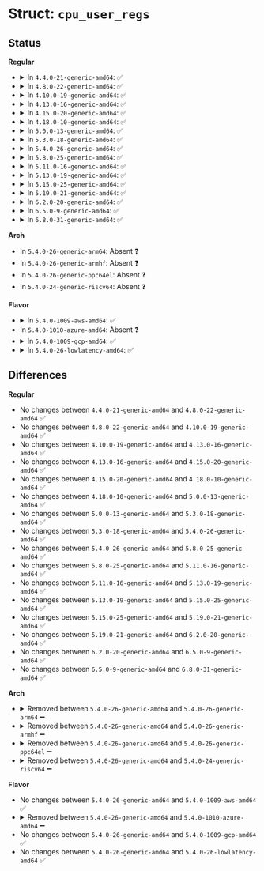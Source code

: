 # Struct: <code>cpu_user_regs</code>

## Status
<b>Regular</b>
<ul>
<li>
<details>
<summary>In <code>4.4.0-21-generic-amd64</code>: ✅</summary>

```c
struct cpu_user_regs {
    uint64_t r15;
    uint64_t r14;
    uint64_t r13;
    uint64_t r12;
    uint64_t rbp;
    uint64_t ebp;
    uint32_t _ebp;
    uint64_t rbx;
    uint64_t ebx;
    uint32_t _ebx;
    uint64_t r11;
    uint64_t r10;
    uint64_t r9;
    uint64_t r8;
    uint64_t rax;
    uint64_t eax;
    uint32_t _eax;
    uint64_t rcx;
    uint64_t ecx;
    uint32_t _ecx;
    uint64_t rdx;
    uint64_t edx;
    uint32_t _edx;
    uint64_t rsi;
    uint64_t esi;
    uint32_t _esi;
    uint64_t rdi;
    uint64_t edi;
    uint32_t _edi;
    uint32_t error_code;
    uint32_t entry_vector;
    uint64_t rip;
    uint64_t eip;
    uint32_t _eip;
    uint16_t cs;
    uint16_t[1] _pad0;
    uint8_t saved_upcall_mask;
    uint8_t[3] _pad1;
    uint64_t rflags;
    uint64_t eflags;
    uint32_t _eflags;
    uint64_t rsp;
    uint64_t esp;
    uint32_t _esp;
    uint16_t ss;
    uint16_t[3] _pad2;
    uint16_t es;
    uint16_t[3] _pad3;
    uint16_t ds;
    uint16_t[3] _pad4;
    uint16_t fs;
    uint16_t[3] _pad5;
    uint16_t gs;
    uint16_t[3] _pad6;
}
```
</details>
</li>
<li>
<details>
<summary>In <code>4.8.0-22-generic-amd64</code>: ✅</summary>

```c
struct cpu_user_regs {
    uint64_t r15;
    uint64_t r14;
    uint64_t r13;
    uint64_t r12;
    uint64_t rbp;
    uint64_t ebp;
    uint32_t _ebp;
    uint64_t rbx;
    uint64_t ebx;
    uint32_t _ebx;
    uint64_t r11;
    uint64_t r10;
    uint64_t r9;
    uint64_t r8;
    uint64_t rax;
    uint64_t eax;
    uint32_t _eax;
    uint64_t rcx;
    uint64_t ecx;
    uint32_t _ecx;
    uint64_t rdx;
    uint64_t edx;
    uint32_t _edx;
    uint64_t rsi;
    uint64_t esi;
    uint32_t _esi;
    uint64_t rdi;
    uint64_t edi;
    uint32_t _edi;
    uint32_t error_code;
    uint32_t entry_vector;
    uint64_t rip;
    uint64_t eip;
    uint32_t _eip;
    uint16_t cs;
    uint16_t[1] _pad0;
    uint8_t saved_upcall_mask;
    uint8_t[3] _pad1;
    uint64_t rflags;
    uint64_t eflags;
    uint32_t _eflags;
    uint64_t rsp;
    uint64_t esp;
    uint32_t _esp;
    uint16_t ss;
    uint16_t[3] _pad2;
    uint16_t es;
    uint16_t[3] _pad3;
    uint16_t ds;
    uint16_t[3] _pad4;
    uint16_t fs;
    uint16_t[3] _pad5;
    uint16_t gs;
    uint16_t[3] _pad6;
}
```
</details>
</li>
<li>
<details>
<summary>In <code>4.10.0-19-generic-amd64</code>: ✅</summary>

```c
struct cpu_user_regs {
    uint64_t r15;
    uint64_t r14;
    uint64_t r13;
    uint64_t r12;
    uint64_t rbp;
    uint64_t ebp;
    uint32_t _ebp;
    uint64_t rbx;
    uint64_t ebx;
    uint32_t _ebx;
    uint64_t r11;
    uint64_t r10;
    uint64_t r9;
    uint64_t r8;
    uint64_t rax;
    uint64_t eax;
    uint32_t _eax;
    uint64_t rcx;
    uint64_t ecx;
    uint32_t _ecx;
    uint64_t rdx;
    uint64_t edx;
    uint32_t _edx;
    uint64_t rsi;
    uint64_t esi;
    uint32_t _esi;
    uint64_t rdi;
    uint64_t edi;
    uint32_t _edi;
    uint32_t error_code;
    uint32_t entry_vector;
    uint64_t rip;
    uint64_t eip;
    uint32_t _eip;
    uint16_t cs;
    uint16_t[1] _pad0;
    uint8_t saved_upcall_mask;
    uint8_t[3] _pad1;
    uint64_t rflags;
    uint64_t eflags;
    uint32_t _eflags;
    uint64_t rsp;
    uint64_t esp;
    uint32_t _esp;
    uint16_t ss;
    uint16_t[3] _pad2;
    uint16_t es;
    uint16_t[3] _pad3;
    uint16_t ds;
    uint16_t[3] _pad4;
    uint16_t fs;
    uint16_t[3] _pad5;
    uint16_t gs;
    uint16_t[3] _pad6;
}
```
</details>
</li>
<li>
<details>
<summary>In <code>4.13.0-16-generic-amd64</code>: ✅</summary>

```c
struct cpu_user_regs {
    uint64_t r15;
    uint64_t r14;
    uint64_t r13;
    uint64_t r12;
    uint64_t rbp;
    uint64_t ebp;
    uint32_t _ebp;
    uint64_t rbx;
    uint64_t ebx;
    uint32_t _ebx;
    uint64_t r11;
    uint64_t r10;
    uint64_t r9;
    uint64_t r8;
    uint64_t rax;
    uint64_t eax;
    uint32_t _eax;
    uint64_t rcx;
    uint64_t ecx;
    uint32_t _ecx;
    uint64_t rdx;
    uint64_t edx;
    uint32_t _edx;
    uint64_t rsi;
    uint64_t esi;
    uint32_t _esi;
    uint64_t rdi;
    uint64_t edi;
    uint32_t _edi;
    uint32_t error_code;
    uint32_t entry_vector;
    uint64_t rip;
    uint64_t eip;
    uint32_t _eip;
    uint16_t cs;
    uint16_t[1] _pad0;
    uint8_t saved_upcall_mask;
    uint8_t[3] _pad1;
    uint64_t rflags;
    uint64_t eflags;
    uint32_t _eflags;
    uint64_t rsp;
    uint64_t esp;
    uint32_t _esp;
    uint16_t ss;
    uint16_t[3] _pad2;
    uint16_t es;
    uint16_t[3] _pad3;
    uint16_t ds;
    uint16_t[3] _pad4;
    uint16_t fs;
    uint16_t[3] _pad5;
    uint16_t gs;
    uint16_t[3] _pad6;
}
```
</details>
</li>
<li>
<details>
<summary>In <code>4.15.0-20-generic-amd64</code>: ✅</summary>

```c
struct cpu_user_regs {
    uint64_t r15;
    uint64_t r14;
    uint64_t r13;
    uint64_t r12;
    uint64_t rbp;
    uint64_t ebp;
    uint32_t _ebp;
    uint64_t rbx;
    uint64_t ebx;
    uint32_t _ebx;
    uint64_t r11;
    uint64_t r10;
    uint64_t r9;
    uint64_t r8;
    uint64_t rax;
    uint64_t eax;
    uint32_t _eax;
    uint64_t rcx;
    uint64_t ecx;
    uint32_t _ecx;
    uint64_t rdx;
    uint64_t edx;
    uint32_t _edx;
    uint64_t rsi;
    uint64_t esi;
    uint32_t _esi;
    uint64_t rdi;
    uint64_t edi;
    uint32_t _edi;
    uint32_t error_code;
    uint32_t entry_vector;
    uint64_t rip;
    uint64_t eip;
    uint32_t _eip;
    uint16_t cs;
    uint16_t[1] _pad0;
    uint8_t saved_upcall_mask;
    uint8_t[3] _pad1;
    uint64_t rflags;
    uint64_t eflags;
    uint32_t _eflags;
    uint64_t rsp;
    uint64_t esp;
    uint32_t _esp;
    uint16_t ss;
    uint16_t[3] _pad2;
    uint16_t es;
    uint16_t[3] _pad3;
    uint16_t ds;
    uint16_t[3] _pad4;
    uint16_t fs;
    uint16_t[3] _pad5;
    uint16_t gs;
    uint16_t[3] _pad6;
}
```
</details>
</li>
<li>
<details>
<summary>In <code>4.18.0-10-generic-amd64</code>: ✅</summary>

```c
struct cpu_user_regs {
    uint64_t r15;
    uint64_t r14;
    uint64_t r13;
    uint64_t r12;
    uint64_t rbp;
    uint64_t ebp;
    uint32_t _ebp;
    uint64_t rbx;
    uint64_t ebx;
    uint32_t _ebx;
    uint64_t r11;
    uint64_t r10;
    uint64_t r9;
    uint64_t r8;
    uint64_t rax;
    uint64_t eax;
    uint32_t _eax;
    uint64_t rcx;
    uint64_t ecx;
    uint32_t _ecx;
    uint64_t rdx;
    uint64_t edx;
    uint32_t _edx;
    uint64_t rsi;
    uint64_t esi;
    uint32_t _esi;
    uint64_t rdi;
    uint64_t edi;
    uint32_t _edi;
    uint32_t error_code;
    uint32_t entry_vector;
    uint64_t rip;
    uint64_t eip;
    uint32_t _eip;
    uint16_t cs;
    uint16_t[1] _pad0;
    uint8_t saved_upcall_mask;
    uint8_t[3] _pad1;
    uint64_t rflags;
    uint64_t eflags;
    uint32_t _eflags;
    uint64_t rsp;
    uint64_t esp;
    uint32_t _esp;
    uint16_t ss;
    uint16_t[3] _pad2;
    uint16_t es;
    uint16_t[3] _pad3;
    uint16_t ds;
    uint16_t[3] _pad4;
    uint16_t fs;
    uint16_t[3] _pad5;
    uint16_t gs;
    uint16_t[3] _pad6;
}
```
</details>
</li>
<li>
<details>
<summary>In <code>5.0.0-13-generic-amd64</code>: ✅</summary>

```c
struct cpu_user_regs {
    uint64_t r15;
    uint64_t r14;
    uint64_t r13;
    uint64_t r12;
    uint64_t rbp;
    uint64_t ebp;
    uint32_t _ebp;
    uint64_t rbx;
    uint64_t ebx;
    uint32_t _ebx;
    uint64_t r11;
    uint64_t r10;
    uint64_t r9;
    uint64_t r8;
    uint64_t rax;
    uint64_t eax;
    uint32_t _eax;
    uint64_t rcx;
    uint64_t ecx;
    uint32_t _ecx;
    uint64_t rdx;
    uint64_t edx;
    uint32_t _edx;
    uint64_t rsi;
    uint64_t esi;
    uint32_t _esi;
    uint64_t rdi;
    uint64_t edi;
    uint32_t _edi;
    uint32_t error_code;
    uint32_t entry_vector;
    uint64_t rip;
    uint64_t eip;
    uint32_t _eip;
    uint16_t cs;
    uint16_t[1] _pad0;
    uint8_t saved_upcall_mask;
    uint8_t[3] _pad1;
    uint64_t rflags;
    uint64_t eflags;
    uint32_t _eflags;
    uint64_t rsp;
    uint64_t esp;
    uint32_t _esp;
    uint16_t ss;
    uint16_t[3] _pad2;
    uint16_t es;
    uint16_t[3] _pad3;
    uint16_t ds;
    uint16_t[3] _pad4;
    uint16_t fs;
    uint16_t[3] _pad5;
    uint16_t gs;
    uint16_t[3] _pad6;
}
```
</details>
</li>
<li>
<details>
<summary>In <code>5.3.0-18-generic-amd64</code>: ✅</summary>

```c
struct cpu_user_regs {
    uint64_t r15;
    uint64_t r14;
    uint64_t r13;
    uint64_t r12;
    uint64_t rbp;
    uint64_t ebp;
    uint32_t _ebp;
    uint64_t rbx;
    uint64_t ebx;
    uint32_t _ebx;
    uint64_t r11;
    uint64_t r10;
    uint64_t r9;
    uint64_t r8;
    uint64_t rax;
    uint64_t eax;
    uint32_t _eax;
    uint64_t rcx;
    uint64_t ecx;
    uint32_t _ecx;
    uint64_t rdx;
    uint64_t edx;
    uint32_t _edx;
    uint64_t rsi;
    uint64_t esi;
    uint32_t _esi;
    uint64_t rdi;
    uint64_t edi;
    uint32_t _edi;
    uint32_t error_code;
    uint32_t entry_vector;
    uint64_t rip;
    uint64_t eip;
    uint32_t _eip;
    uint16_t cs;
    uint16_t[1] _pad0;
    uint8_t saved_upcall_mask;
    uint8_t[3] _pad1;
    uint64_t rflags;
    uint64_t eflags;
    uint32_t _eflags;
    uint64_t rsp;
    uint64_t esp;
    uint32_t _esp;
    uint16_t ss;
    uint16_t[3] _pad2;
    uint16_t es;
    uint16_t[3] _pad3;
    uint16_t ds;
    uint16_t[3] _pad4;
    uint16_t fs;
    uint16_t[3] _pad5;
    uint16_t gs;
    uint16_t[3] _pad6;
}
```
</details>
</li>
<li>
<details>
<summary>In <code>5.4.0-26-generic-amd64</code>: ✅</summary>

```c
struct cpu_user_regs {
    uint64_t r15;
    uint64_t r14;
    uint64_t r13;
    uint64_t r12;
    uint64_t rbp;
    uint64_t ebp;
    uint32_t _ebp;
    uint64_t rbx;
    uint64_t ebx;
    uint32_t _ebx;
    uint64_t r11;
    uint64_t r10;
    uint64_t r9;
    uint64_t r8;
    uint64_t rax;
    uint64_t eax;
    uint32_t _eax;
    uint64_t rcx;
    uint64_t ecx;
    uint32_t _ecx;
    uint64_t rdx;
    uint64_t edx;
    uint32_t _edx;
    uint64_t rsi;
    uint64_t esi;
    uint32_t _esi;
    uint64_t rdi;
    uint64_t edi;
    uint32_t _edi;
    uint32_t error_code;
    uint32_t entry_vector;
    uint64_t rip;
    uint64_t eip;
    uint32_t _eip;
    uint16_t cs;
    uint16_t[1] _pad0;
    uint8_t saved_upcall_mask;
    uint8_t[3] _pad1;
    uint64_t rflags;
    uint64_t eflags;
    uint32_t _eflags;
    uint64_t rsp;
    uint64_t esp;
    uint32_t _esp;
    uint16_t ss;
    uint16_t[3] _pad2;
    uint16_t es;
    uint16_t[3] _pad3;
    uint16_t ds;
    uint16_t[3] _pad4;
    uint16_t fs;
    uint16_t[3] _pad5;
    uint16_t gs;
    uint16_t[3] _pad6;
}
```
</details>
</li>
<li>
<details>
<summary>In <code>5.8.0-25-generic-amd64</code>: ✅</summary>

```c
struct cpu_user_regs {
    uint64_t r15;
    uint64_t r14;
    uint64_t r13;
    uint64_t r12;
    uint64_t rbp;
    uint64_t ebp;
    uint32_t _ebp;
    uint64_t rbx;
    uint64_t ebx;
    uint32_t _ebx;
    uint64_t r11;
    uint64_t r10;
    uint64_t r9;
    uint64_t r8;
    uint64_t rax;
    uint64_t eax;
    uint32_t _eax;
    uint64_t rcx;
    uint64_t ecx;
    uint32_t _ecx;
    uint64_t rdx;
    uint64_t edx;
    uint32_t _edx;
    uint64_t rsi;
    uint64_t esi;
    uint32_t _esi;
    uint64_t rdi;
    uint64_t edi;
    uint32_t _edi;
    uint32_t error_code;
    uint32_t entry_vector;
    uint64_t rip;
    uint64_t eip;
    uint32_t _eip;
    uint16_t cs;
    uint16_t[1] _pad0;
    uint8_t saved_upcall_mask;
    uint8_t[3] _pad1;
    uint64_t rflags;
    uint64_t eflags;
    uint32_t _eflags;
    uint64_t rsp;
    uint64_t esp;
    uint32_t _esp;
    uint16_t ss;
    uint16_t[3] _pad2;
    uint16_t es;
    uint16_t[3] _pad3;
    uint16_t ds;
    uint16_t[3] _pad4;
    uint16_t fs;
    uint16_t[3] _pad5;
    uint16_t gs;
    uint16_t[3] _pad6;
}
```
</details>
</li>
<li>
<details>
<summary>In <code>5.11.0-16-generic-amd64</code>: ✅</summary>

```c
struct cpu_user_regs {
    uint64_t r15;
    uint64_t r14;
    uint64_t r13;
    uint64_t r12;
    uint64_t rbp;
    uint64_t ebp;
    uint32_t _ebp;
    uint64_t rbx;
    uint64_t ebx;
    uint32_t _ebx;
    uint64_t r11;
    uint64_t r10;
    uint64_t r9;
    uint64_t r8;
    uint64_t rax;
    uint64_t eax;
    uint32_t _eax;
    uint64_t rcx;
    uint64_t ecx;
    uint32_t _ecx;
    uint64_t rdx;
    uint64_t edx;
    uint32_t _edx;
    uint64_t rsi;
    uint64_t esi;
    uint32_t _esi;
    uint64_t rdi;
    uint64_t edi;
    uint32_t _edi;
    uint32_t error_code;
    uint32_t entry_vector;
    uint64_t rip;
    uint64_t eip;
    uint32_t _eip;
    uint16_t cs;
    uint16_t[1] _pad0;
    uint8_t saved_upcall_mask;
    uint8_t[3] _pad1;
    uint64_t rflags;
    uint64_t eflags;
    uint32_t _eflags;
    uint64_t rsp;
    uint64_t esp;
    uint32_t _esp;
    uint16_t ss;
    uint16_t[3] _pad2;
    uint16_t es;
    uint16_t[3] _pad3;
    uint16_t ds;
    uint16_t[3] _pad4;
    uint16_t fs;
    uint16_t[3] _pad5;
    uint16_t gs;
    uint16_t[3] _pad6;
}
```
</details>
</li>
<li>
<details>
<summary>In <code>5.13.0-19-generic-amd64</code>: ✅</summary>

```c
struct cpu_user_regs {
    uint64_t r15;
    uint64_t r14;
    uint64_t r13;
    uint64_t r12;
    uint64_t rbp;
    uint64_t ebp;
    uint32_t _ebp;
    uint64_t rbx;
    uint64_t ebx;
    uint32_t _ebx;
    uint64_t r11;
    uint64_t r10;
    uint64_t r9;
    uint64_t r8;
    uint64_t rax;
    uint64_t eax;
    uint32_t _eax;
    uint64_t rcx;
    uint64_t ecx;
    uint32_t _ecx;
    uint64_t rdx;
    uint64_t edx;
    uint32_t _edx;
    uint64_t rsi;
    uint64_t esi;
    uint32_t _esi;
    uint64_t rdi;
    uint64_t edi;
    uint32_t _edi;
    uint32_t error_code;
    uint32_t entry_vector;
    uint64_t rip;
    uint64_t eip;
    uint32_t _eip;
    uint16_t cs;
    uint16_t[1] _pad0;
    uint8_t saved_upcall_mask;
    uint8_t[3] _pad1;
    uint64_t rflags;
    uint64_t eflags;
    uint32_t _eflags;
    uint64_t rsp;
    uint64_t esp;
    uint32_t _esp;
    uint16_t ss;
    uint16_t[3] _pad2;
    uint16_t es;
    uint16_t[3] _pad3;
    uint16_t ds;
    uint16_t[3] _pad4;
    uint16_t fs;
    uint16_t[3] _pad5;
    uint16_t gs;
    uint16_t[3] _pad6;
}
```
</details>
</li>
<li>
<details>
<summary>In <code>5.15.0-25-generic-amd64</code>: ✅</summary>

```c
struct cpu_user_regs {
    uint64_t r15;
    uint64_t r14;
    uint64_t r13;
    uint64_t r12;
    uint64_t rbp;
    uint64_t ebp;
    uint32_t _ebp;
    uint64_t rbx;
    uint64_t ebx;
    uint32_t _ebx;
    uint64_t r11;
    uint64_t r10;
    uint64_t r9;
    uint64_t r8;
    uint64_t rax;
    uint64_t eax;
    uint32_t _eax;
    uint64_t rcx;
    uint64_t ecx;
    uint32_t _ecx;
    uint64_t rdx;
    uint64_t edx;
    uint32_t _edx;
    uint64_t rsi;
    uint64_t esi;
    uint32_t _esi;
    uint64_t rdi;
    uint64_t edi;
    uint32_t _edi;
    uint32_t error_code;
    uint32_t entry_vector;
    uint64_t rip;
    uint64_t eip;
    uint32_t _eip;
    uint16_t cs;
    uint16_t[1] _pad0;
    uint8_t saved_upcall_mask;
    uint8_t[3] _pad1;
    uint64_t rflags;
    uint64_t eflags;
    uint32_t _eflags;
    uint64_t rsp;
    uint64_t esp;
    uint32_t _esp;
    uint16_t ss;
    uint16_t[3] _pad2;
    uint16_t es;
    uint16_t[3] _pad3;
    uint16_t ds;
    uint16_t[3] _pad4;
    uint16_t fs;
    uint16_t[3] _pad5;
    uint16_t gs;
    uint16_t[3] _pad6;
}
```
</details>
</li>
<li>
<details>
<summary>In <code>5.19.0-21-generic-amd64</code>: ✅</summary>

```c
struct cpu_user_regs {
    uint64_t r15;
    uint64_t r14;
    uint64_t r13;
    uint64_t r12;
    uint64_t rbp;
    uint64_t ebp;
    uint32_t _ebp;
    uint64_t rbx;
    uint64_t ebx;
    uint32_t _ebx;
    uint64_t r11;
    uint64_t r10;
    uint64_t r9;
    uint64_t r8;
    uint64_t rax;
    uint64_t eax;
    uint32_t _eax;
    uint64_t rcx;
    uint64_t ecx;
    uint32_t _ecx;
    uint64_t rdx;
    uint64_t edx;
    uint32_t _edx;
    uint64_t rsi;
    uint64_t esi;
    uint32_t _esi;
    uint64_t rdi;
    uint64_t edi;
    uint32_t _edi;
    uint32_t error_code;
    uint32_t entry_vector;
    uint64_t rip;
    uint64_t eip;
    uint32_t _eip;
    uint16_t cs;
    uint16_t[1] _pad0;
    uint8_t saved_upcall_mask;
    uint8_t[3] _pad1;
    uint64_t rflags;
    uint64_t eflags;
    uint32_t _eflags;
    uint64_t rsp;
    uint64_t esp;
    uint32_t _esp;
    uint16_t ss;
    uint16_t[3] _pad2;
    uint16_t es;
    uint16_t[3] _pad3;
    uint16_t ds;
    uint16_t[3] _pad4;
    uint16_t fs;
    uint16_t[3] _pad5;
    uint16_t gs;
    uint16_t[3] _pad6;
}
```
</details>
</li>
<li>
<details>
<summary>In <code>6.2.0-20-generic-amd64</code>: ✅</summary>

```c
struct cpu_user_regs {
    uint64_t r15;
    uint64_t r14;
    uint64_t r13;
    uint64_t r12;
    uint64_t rbp;
    uint64_t ebp;
    uint32_t _ebp;
    uint64_t rbx;
    uint64_t ebx;
    uint32_t _ebx;
    uint64_t r11;
    uint64_t r10;
    uint64_t r9;
    uint64_t r8;
    uint64_t rax;
    uint64_t eax;
    uint32_t _eax;
    uint64_t rcx;
    uint64_t ecx;
    uint32_t _ecx;
    uint64_t rdx;
    uint64_t edx;
    uint32_t _edx;
    uint64_t rsi;
    uint64_t esi;
    uint32_t _esi;
    uint64_t rdi;
    uint64_t edi;
    uint32_t _edi;
    uint32_t error_code;
    uint32_t entry_vector;
    uint64_t rip;
    uint64_t eip;
    uint32_t _eip;
    uint16_t cs;
    uint16_t[1] _pad0;
    uint8_t saved_upcall_mask;
    uint8_t[3] _pad1;
    uint64_t rflags;
    uint64_t eflags;
    uint32_t _eflags;
    uint64_t rsp;
    uint64_t esp;
    uint32_t _esp;
    uint16_t ss;
    uint16_t[3] _pad2;
    uint16_t es;
    uint16_t[3] _pad3;
    uint16_t ds;
    uint16_t[3] _pad4;
    uint16_t fs;
    uint16_t[3] _pad5;
    uint16_t gs;
    uint16_t[3] _pad6;
}
```
</details>
</li>
<li>
<details>
<summary>In <code>6.5.0-9-generic-amd64</code>: ✅</summary>

```c
struct cpu_user_regs {
    uint64_t r15;
    uint64_t r14;
    uint64_t r13;
    uint64_t r12;
    uint64_t rbp;
    uint64_t ebp;
    uint32_t _ebp;
    uint64_t rbx;
    uint64_t ebx;
    uint32_t _ebx;
    uint64_t r11;
    uint64_t r10;
    uint64_t r9;
    uint64_t r8;
    uint64_t rax;
    uint64_t eax;
    uint32_t _eax;
    uint64_t rcx;
    uint64_t ecx;
    uint32_t _ecx;
    uint64_t rdx;
    uint64_t edx;
    uint32_t _edx;
    uint64_t rsi;
    uint64_t esi;
    uint32_t _esi;
    uint64_t rdi;
    uint64_t edi;
    uint32_t _edi;
    uint32_t error_code;
    uint32_t entry_vector;
    uint64_t rip;
    uint64_t eip;
    uint32_t _eip;
    uint16_t cs;
    uint16_t[1] _pad0;
    uint8_t saved_upcall_mask;
    uint8_t[3] _pad1;
    uint64_t rflags;
    uint64_t eflags;
    uint32_t _eflags;
    uint64_t rsp;
    uint64_t esp;
    uint32_t _esp;
    uint16_t ss;
    uint16_t[3] _pad2;
    uint16_t es;
    uint16_t[3] _pad3;
    uint16_t ds;
    uint16_t[3] _pad4;
    uint16_t fs;
    uint16_t[3] _pad5;
    uint16_t gs;
    uint16_t[3] _pad6;
}
```
</details>
</li>
<li>
<details>
<summary>In <code>6.8.0-31-generic-amd64</code>: ✅</summary>

```c
struct cpu_user_regs {
    uint64_t r15;
    uint64_t r14;
    uint64_t r13;
    uint64_t r12;
    uint64_t rbp;
    uint64_t ebp;
    uint32_t _ebp;
    uint64_t rbx;
    uint64_t ebx;
    uint32_t _ebx;
    uint64_t r11;
    uint64_t r10;
    uint64_t r9;
    uint64_t r8;
    uint64_t rax;
    uint64_t eax;
    uint32_t _eax;
    uint64_t rcx;
    uint64_t ecx;
    uint32_t _ecx;
    uint64_t rdx;
    uint64_t edx;
    uint32_t _edx;
    uint64_t rsi;
    uint64_t esi;
    uint32_t _esi;
    uint64_t rdi;
    uint64_t edi;
    uint32_t _edi;
    uint32_t error_code;
    uint32_t entry_vector;
    uint64_t rip;
    uint64_t eip;
    uint32_t _eip;
    uint16_t cs;
    uint16_t[1] _pad0;
    uint8_t saved_upcall_mask;
    uint8_t[3] _pad1;
    uint64_t rflags;
    uint64_t eflags;
    uint32_t _eflags;
    uint64_t rsp;
    uint64_t esp;
    uint32_t _esp;
    uint16_t ss;
    uint16_t[3] _pad2;
    uint16_t es;
    uint16_t[3] _pad3;
    uint16_t ds;
    uint16_t[3] _pad4;
    uint16_t fs;
    uint16_t[3] _pad5;
    uint16_t gs;
    uint16_t[3] _pad6;
}
```
</details>
</li>
</ul>
<b>Arch</b>
<ul>
<li>
In <code>5.4.0-26-generic-arm64</code>: Absent ❓
</li>
<li>
In <code>5.4.0-26-generic-armhf</code>: Absent ❓
</li>
<li>
In <code>5.4.0-26-generic-ppc64el</code>: Absent ❓
</li>
<li>
In <code>5.4.0-24-generic-riscv64</code>: Absent ❓
</li>
</ul>
<b>Flavor</b>
<ul>
<li>
<details>
<summary>In <code>5.4.0-1009-aws-amd64</code>: ✅</summary>

```c
struct cpu_user_regs {
    uint64_t r15;
    uint64_t r14;
    uint64_t r13;
    uint64_t r12;
    uint64_t rbp;
    uint64_t ebp;
    uint32_t _ebp;
    uint64_t rbx;
    uint64_t ebx;
    uint32_t _ebx;
    uint64_t r11;
    uint64_t r10;
    uint64_t r9;
    uint64_t r8;
    uint64_t rax;
    uint64_t eax;
    uint32_t _eax;
    uint64_t rcx;
    uint64_t ecx;
    uint32_t _ecx;
    uint64_t rdx;
    uint64_t edx;
    uint32_t _edx;
    uint64_t rsi;
    uint64_t esi;
    uint32_t _esi;
    uint64_t rdi;
    uint64_t edi;
    uint32_t _edi;
    uint32_t error_code;
    uint32_t entry_vector;
    uint64_t rip;
    uint64_t eip;
    uint32_t _eip;
    uint16_t cs;
    uint16_t[1] _pad0;
    uint8_t saved_upcall_mask;
    uint8_t[3] _pad1;
    uint64_t rflags;
    uint64_t eflags;
    uint32_t _eflags;
    uint64_t rsp;
    uint64_t esp;
    uint32_t _esp;
    uint16_t ss;
    uint16_t[3] _pad2;
    uint16_t es;
    uint16_t[3] _pad3;
    uint16_t ds;
    uint16_t[3] _pad4;
    uint16_t fs;
    uint16_t[3] _pad5;
    uint16_t gs;
    uint16_t[3] _pad6;
}
```
</details>
</li>
<li>
In <code>5.4.0-1010-azure-amd64</code>: Absent ❓
</li>
<li>
<details>
<summary>In <code>5.4.0-1009-gcp-amd64</code>: ✅</summary>

```c
struct cpu_user_regs {
    uint64_t r15;
    uint64_t r14;
    uint64_t r13;
    uint64_t r12;
    uint64_t rbp;
    uint64_t ebp;
    uint32_t _ebp;
    uint64_t rbx;
    uint64_t ebx;
    uint32_t _ebx;
    uint64_t r11;
    uint64_t r10;
    uint64_t r9;
    uint64_t r8;
    uint64_t rax;
    uint64_t eax;
    uint32_t _eax;
    uint64_t rcx;
    uint64_t ecx;
    uint32_t _ecx;
    uint64_t rdx;
    uint64_t edx;
    uint32_t _edx;
    uint64_t rsi;
    uint64_t esi;
    uint32_t _esi;
    uint64_t rdi;
    uint64_t edi;
    uint32_t _edi;
    uint32_t error_code;
    uint32_t entry_vector;
    uint64_t rip;
    uint64_t eip;
    uint32_t _eip;
    uint16_t cs;
    uint16_t[1] _pad0;
    uint8_t saved_upcall_mask;
    uint8_t[3] _pad1;
    uint64_t rflags;
    uint64_t eflags;
    uint32_t _eflags;
    uint64_t rsp;
    uint64_t esp;
    uint32_t _esp;
    uint16_t ss;
    uint16_t[3] _pad2;
    uint16_t es;
    uint16_t[3] _pad3;
    uint16_t ds;
    uint16_t[3] _pad4;
    uint16_t fs;
    uint16_t[3] _pad5;
    uint16_t gs;
    uint16_t[3] _pad6;
}
```
</details>
</li>
<li>
<details>
<summary>In <code>5.4.0-26-lowlatency-amd64</code>: ✅</summary>

```c
struct cpu_user_regs {
    uint64_t r15;
    uint64_t r14;
    uint64_t r13;
    uint64_t r12;
    uint64_t rbp;
    uint64_t ebp;
    uint32_t _ebp;
    uint64_t rbx;
    uint64_t ebx;
    uint32_t _ebx;
    uint64_t r11;
    uint64_t r10;
    uint64_t r9;
    uint64_t r8;
    uint64_t rax;
    uint64_t eax;
    uint32_t _eax;
    uint64_t rcx;
    uint64_t ecx;
    uint32_t _ecx;
    uint64_t rdx;
    uint64_t edx;
    uint32_t _edx;
    uint64_t rsi;
    uint64_t esi;
    uint32_t _esi;
    uint64_t rdi;
    uint64_t edi;
    uint32_t _edi;
    uint32_t error_code;
    uint32_t entry_vector;
    uint64_t rip;
    uint64_t eip;
    uint32_t _eip;
    uint16_t cs;
    uint16_t[1] _pad0;
    uint8_t saved_upcall_mask;
    uint8_t[3] _pad1;
    uint64_t rflags;
    uint64_t eflags;
    uint32_t _eflags;
    uint64_t rsp;
    uint64_t esp;
    uint32_t _esp;
    uint16_t ss;
    uint16_t[3] _pad2;
    uint16_t es;
    uint16_t[3] _pad3;
    uint16_t ds;
    uint16_t[3] _pad4;
    uint16_t fs;
    uint16_t[3] _pad5;
    uint16_t gs;
    uint16_t[3] _pad6;
}
```
</details>
</li>
</ul>

## Differences
<b>Regular</b>
<ul>
<li>
No changes between <code>4.4.0-21-generic-amd64</code> and <code>4.8.0-22-generic-amd64</code> ✅
</li>
<li>
No changes between <code>4.8.0-22-generic-amd64</code> and <code>4.10.0-19-generic-amd64</code> ✅
</li>
<li>
No changes between <code>4.10.0-19-generic-amd64</code> and <code>4.13.0-16-generic-amd64</code> ✅
</li>
<li>
No changes between <code>4.13.0-16-generic-amd64</code> and <code>4.15.0-20-generic-amd64</code> ✅
</li>
<li>
No changes between <code>4.15.0-20-generic-amd64</code> and <code>4.18.0-10-generic-amd64</code> ✅
</li>
<li>
No changes between <code>4.18.0-10-generic-amd64</code> and <code>5.0.0-13-generic-amd64</code> ✅
</li>
<li>
No changes between <code>5.0.0-13-generic-amd64</code> and <code>5.3.0-18-generic-amd64</code> ✅
</li>
<li>
No changes between <code>5.3.0-18-generic-amd64</code> and <code>5.4.0-26-generic-amd64</code> ✅
</li>
<li>
No changes between <code>5.4.0-26-generic-amd64</code> and <code>5.8.0-25-generic-amd64</code> ✅
</li>
<li>
No changes between <code>5.8.0-25-generic-amd64</code> and <code>5.11.0-16-generic-amd64</code> ✅
</li>
<li>
No changes between <code>5.11.0-16-generic-amd64</code> and <code>5.13.0-19-generic-amd64</code> ✅
</li>
<li>
No changes between <code>5.13.0-19-generic-amd64</code> and <code>5.15.0-25-generic-amd64</code> ✅
</li>
<li>
No changes between <code>5.15.0-25-generic-amd64</code> and <code>5.19.0-21-generic-amd64</code> ✅
</li>
<li>
No changes between <code>5.19.0-21-generic-amd64</code> and <code>6.2.0-20-generic-amd64</code> ✅
</li>
<li>
No changes between <code>6.2.0-20-generic-amd64</code> and <code>6.5.0-9-generic-amd64</code> ✅
</li>
<li>
No changes between <code>6.5.0-9-generic-amd64</code> and <code>6.8.0-31-generic-amd64</code> ✅
</li>
</ul>
<b>Arch</b>
<ul>
<li>
<details>
<summary>Removed between <code>5.4.0-26-generic-amd64</code> and <code>5.4.0-26-generic-arm64</code> ➖</summary>

```c
struct cpu_user_regs {
    uint64_t r15;
    uint64_t r14;
    uint64_t r13;
    uint64_t r12;
    uint64_t rbp;
    uint64_t ebp;
    uint32_t _ebp;
    uint64_t rbx;
    uint64_t ebx;
    uint32_t _ebx;
    uint64_t r11;
    uint64_t r10;
    uint64_t r9;
    uint64_t r8;
    uint64_t rax;
    uint64_t eax;
    uint32_t _eax;
    uint64_t rcx;
    uint64_t ecx;
    uint32_t _ecx;
    uint64_t rdx;
    uint64_t edx;
    uint32_t _edx;
    uint64_t rsi;
    uint64_t esi;
    uint32_t _esi;
    uint64_t rdi;
    uint64_t edi;
    uint32_t _edi;
    uint32_t error_code;
    uint32_t entry_vector;
    uint64_t rip;
    uint64_t eip;
    uint32_t _eip;
    uint16_t cs;
    uint16_t[1] _pad0;
    uint8_t saved_upcall_mask;
    uint8_t[3] _pad1;
    uint64_t rflags;
    uint64_t eflags;
    uint32_t _eflags;
    uint64_t rsp;
    uint64_t esp;
    uint32_t _esp;
    uint16_t ss;
    uint16_t[3] _pad2;
    uint16_t es;
    uint16_t[3] _pad3;
    uint16_t ds;
    uint16_t[3] _pad4;
    uint16_t fs;
    uint16_t[3] _pad5;
    uint16_t gs;
    uint16_t[3] _pad6;
}
```
</details>
</li>
<li>
<details>
<summary>Removed between <code>5.4.0-26-generic-amd64</code> and <code>5.4.0-26-generic-armhf</code> ➖</summary>

```c
struct cpu_user_regs {
    uint64_t r15;
    uint64_t r14;
    uint64_t r13;
    uint64_t r12;
    uint64_t rbp;
    uint64_t ebp;
    uint32_t _ebp;
    uint64_t rbx;
    uint64_t ebx;
    uint32_t _ebx;
    uint64_t r11;
    uint64_t r10;
    uint64_t r9;
    uint64_t r8;
    uint64_t rax;
    uint64_t eax;
    uint32_t _eax;
    uint64_t rcx;
    uint64_t ecx;
    uint32_t _ecx;
    uint64_t rdx;
    uint64_t edx;
    uint32_t _edx;
    uint64_t rsi;
    uint64_t esi;
    uint32_t _esi;
    uint64_t rdi;
    uint64_t edi;
    uint32_t _edi;
    uint32_t error_code;
    uint32_t entry_vector;
    uint64_t rip;
    uint64_t eip;
    uint32_t _eip;
    uint16_t cs;
    uint16_t[1] _pad0;
    uint8_t saved_upcall_mask;
    uint8_t[3] _pad1;
    uint64_t rflags;
    uint64_t eflags;
    uint32_t _eflags;
    uint64_t rsp;
    uint64_t esp;
    uint32_t _esp;
    uint16_t ss;
    uint16_t[3] _pad2;
    uint16_t es;
    uint16_t[3] _pad3;
    uint16_t ds;
    uint16_t[3] _pad4;
    uint16_t fs;
    uint16_t[3] _pad5;
    uint16_t gs;
    uint16_t[3] _pad6;
}
```
</details>
</li>
<li>
<details>
<summary>Removed between <code>5.4.0-26-generic-amd64</code> and <code>5.4.0-26-generic-ppc64el</code> ➖</summary>

```c
struct cpu_user_regs {
    uint64_t r15;
    uint64_t r14;
    uint64_t r13;
    uint64_t r12;
    uint64_t rbp;
    uint64_t ebp;
    uint32_t _ebp;
    uint64_t rbx;
    uint64_t ebx;
    uint32_t _ebx;
    uint64_t r11;
    uint64_t r10;
    uint64_t r9;
    uint64_t r8;
    uint64_t rax;
    uint64_t eax;
    uint32_t _eax;
    uint64_t rcx;
    uint64_t ecx;
    uint32_t _ecx;
    uint64_t rdx;
    uint64_t edx;
    uint32_t _edx;
    uint64_t rsi;
    uint64_t esi;
    uint32_t _esi;
    uint64_t rdi;
    uint64_t edi;
    uint32_t _edi;
    uint32_t error_code;
    uint32_t entry_vector;
    uint64_t rip;
    uint64_t eip;
    uint32_t _eip;
    uint16_t cs;
    uint16_t[1] _pad0;
    uint8_t saved_upcall_mask;
    uint8_t[3] _pad1;
    uint64_t rflags;
    uint64_t eflags;
    uint32_t _eflags;
    uint64_t rsp;
    uint64_t esp;
    uint32_t _esp;
    uint16_t ss;
    uint16_t[3] _pad2;
    uint16_t es;
    uint16_t[3] _pad3;
    uint16_t ds;
    uint16_t[3] _pad4;
    uint16_t fs;
    uint16_t[3] _pad5;
    uint16_t gs;
    uint16_t[3] _pad6;
}
```
</details>
</li>
<li>
<details>
<summary>Removed between <code>5.4.0-26-generic-amd64</code> and <code>5.4.0-24-generic-riscv64</code> ➖</summary>

```c
struct cpu_user_regs {
    uint64_t r15;
    uint64_t r14;
    uint64_t r13;
    uint64_t r12;
    uint64_t rbp;
    uint64_t ebp;
    uint32_t _ebp;
    uint64_t rbx;
    uint64_t ebx;
    uint32_t _ebx;
    uint64_t r11;
    uint64_t r10;
    uint64_t r9;
    uint64_t r8;
    uint64_t rax;
    uint64_t eax;
    uint32_t _eax;
    uint64_t rcx;
    uint64_t ecx;
    uint32_t _ecx;
    uint64_t rdx;
    uint64_t edx;
    uint32_t _edx;
    uint64_t rsi;
    uint64_t esi;
    uint32_t _esi;
    uint64_t rdi;
    uint64_t edi;
    uint32_t _edi;
    uint32_t error_code;
    uint32_t entry_vector;
    uint64_t rip;
    uint64_t eip;
    uint32_t _eip;
    uint16_t cs;
    uint16_t[1] _pad0;
    uint8_t saved_upcall_mask;
    uint8_t[3] _pad1;
    uint64_t rflags;
    uint64_t eflags;
    uint32_t _eflags;
    uint64_t rsp;
    uint64_t esp;
    uint32_t _esp;
    uint16_t ss;
    uint16_t[3] _pad2;
    uint16_t es;
    uint16_t[3] _pad3;
    uint16_t ds;
    uint16_t[3] _pad4;
    uint16_t fs;
    uint16_t[3] _pad5;
    uint16_t gs;
    uint16_t[3] _pad6;
}
```
</details>
</li>
</ul>
<b>Flavor</b>
<ul>
<li>
No changes between <code>5.4.0-26-generic-amd64</code> and <code>5.4.0-1009-aws-amd64</code> ✅
</li>
<li>
<details>
<summary>Removed between <code>5.4.0-26-generic-amd64</code> and <code>5.4.0-1010-azure-amd64</code> ➖</summary>

```c
struct cpu_user_regs {
    uint64_t r15;
    uint64_t r14;
    uint64_t r13;
    uint64_t r12;
    uint64_t rbp;
    uint64_t ebp;
    uint32_t _ebp;
    uint64_t rbx;
    uint64_t ebx;
    uint32_t _ebx;
    uint64_t r11;
    uint64_t r10;
    uint64_t r9;
    uint64_t r8;
    uint64_t rax;
    uint64_t eax;
    uint32_t _eax;
    uint64_t rcx;
    uint64_t ecx;
    uint32_t _ecx;
    uint64_t rdx;
    uint64_t edx;
    uint32_t _edx;
    uint64_t rsi;
    uint64_t esi;
    uint32_t _esi;
    uint64_t rdi;
    uint64_t edi;
    uint32_t _edi;
    uint32_t error_code;
    uint32_t entry_vector;
    uint64_t rip;
    uint64_t eip;
    uint32_t _eip;
    uint16_t cs;
    uint16_t[1] _pad0;
    uint8_t saved_upcall_mask;
    uint8_t[3] _pad1;
    uint64_t rflags;
    uint64_t eflags;
    uint32_t _eflags;
    uint64_t rsp;
    uint64_t esp;
    uint32_t _esp;
    uint16_t ss;
    uint16_t[3] _pad2;
    uint16_t es;
    uint16_t[3] _pad3;
    uint16_t ds;
    uint16_t[3] _pad4;
    uint16_t fs;
    uint16_t[3] _pad5;
    uint16_t gs;
    uint16_t[3] _pad6;
}
```
</details>
</li>
<li>
No changes between <code>5.4.0-26-generic-amd64</code> and <code>5.4.0-1009-gcp-amd64</code> ✅
</li>
<li>
No changes between <code>5.4.0-26-generic-amd64</code> and <code>5.4.0-26-lowlatency-amd64</code> ✅
</li>
</ul>
